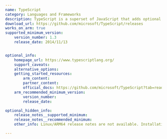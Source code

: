 ```yaml
---
name: TypeScript 
category: Languages and Frameworks
description: TypeScript is a superset of JavaScript that adds optional static typing, providing several key benefits for developers.
download_url: https://github.com/microsoft/TypeScript/releases
works_on_arm: true
supported_minimum_version:
    version_number: 1.3
    release_date: 2014/11/13


optional_info:
    homepage_url: https://www.typescriptlang.org/
    support_caveats:
    alternative_options:
    getting_started_resources:
        arm_content:
        partner_content:
        official_docs: https://github.com/microsoft/TypeScript?tab=readme-ov-file#installing
    arm_recommended_minimum_version:
        version_number:
        release_date:

optional_hidden_info:
    release_notes__supported_minimum:
    release_notes__recommended_minimum:
    other_info: Linux/ARM64 release notes are not available. Installation and testing were done using released tar files.

---
```

